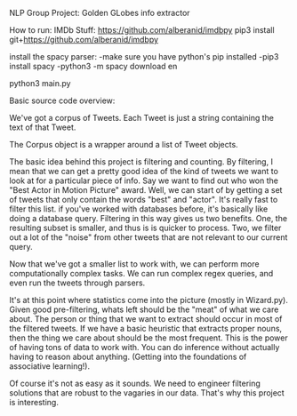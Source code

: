 
NLP Group Project: Golden GLobes info extractor

How to run:
IMDb Stuff:
https://github.com/alberanid/imdbpy
pip3 install git+https://github.com/alberanid/imdbpy

install the spacy parser:
-make sure you have python's pip installed
-pip3 install spacy
-python3 -m spacy download en

python3 main.py





Basic source code overview:

We've got a corpus of Tweets. Each Tweet is just a string containing the text of that Tweet.

The Corpus object is a wrapper around a list of Tweet objects.

The basic idea behind this project is filtering and counting. By filtering, I mean that
we can get a pretty good idea of the kind of tweets we want to look at for a particular
piece of info. Say we want to find out who won the "Best Actor in Motion Picture" award.
Well, we can start of by getting a set of tweets that only contain the words "best" and
"actor". It's really fast to filter this list. if you've worked with databases before,
it's basically like doing a database query. Filtering in this way gives us two benefits.
One, the resulting subset is smaller, and thus is is quicker to process. Two, we filter
out a lot of the "noise" from other tweets that are not relevant to our current query.


Now that we've got a smaller list to work with, we can perform more computationally
complex tasks. We can run complex regex queries, and even run the tweets through
parsers.

It's at this point where statistics come into the picture (mostly in Wizard.py). 
Given good pre-filtering, whats left should be the "meat" of what we care about. The 
person or thing that we want to extract should occur in most of the filtered tweets. 
If we have a basic heuristic that extracts proper nouns, then the thing we care about 
should be the most frequent. This is the power of having tons of data to work with. 
You can do inference without actually having to reason about anything. (Getting into the
foundations of associative learning!).

Of course it's not as easy as it sounds. We need to engineer filtering solutions
that are robust to the vagaries in our data. That's why this project is interesting.
